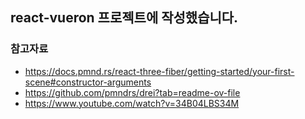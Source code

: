 ## react-vueron 프로젝트에 작성했습니다.
### 참고자료
* https://docs.pmnd.rs/react-three-fiber/getting-started/your-first-scene#constructor-arguments
* https://github.com/pmndrs/drei?tab=readme-ov-file
* https://www.youtube.com/watch?v=34B04LBS34M